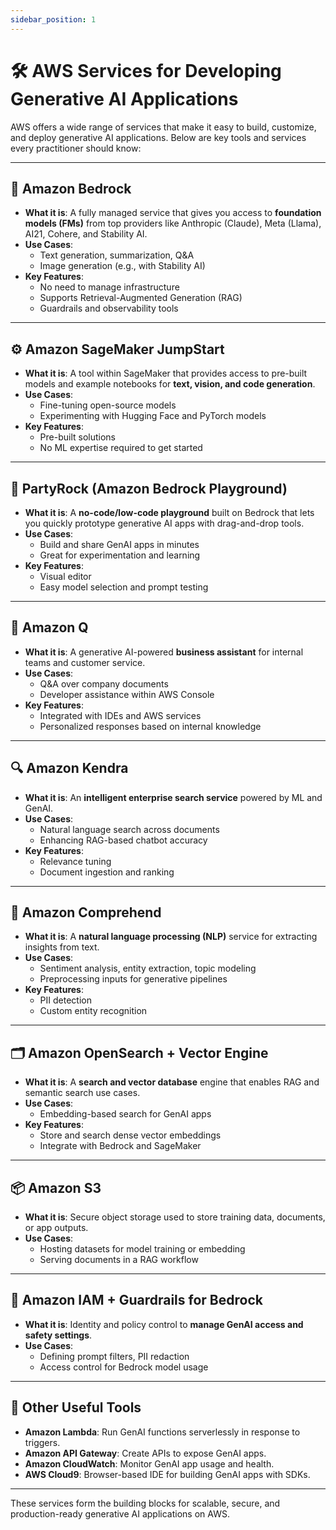 ```yaml
---
sidebar_position: 1
---
```


# 🛠️ AWS Services for Developing Generative AI Applications

AWS offers a wide range of services that make it easy to build, customize, and deploy generative AI applications. Below are key tools and services every practitioner should know:

---

## 🔷 Amazon Bedrock
- **What it is**: A fully managed service that gives you access to **foundation models (FMs)** from top providers like Anthropic (Claude), Meta (Llama), AI21, Cohere, and Stability AI.
- **Use Cases**:
  - Text generation, summarization, Q&A
  - Image generation (e.g., with Stability AI)
- **Key Features**:
  - No need to manage infrastructure
  - Supports Retrieval-Augmented Generation (RAG)
  - Guardrails and observability tools

---

## ⚙️ Amazon SageMaker JumpStart
- **What it is**: A tool within SageMaker that provides access to pre-built models and example notebooks for **text, vision, and code generation**.
- **Use Cases**:
  - Fine-tuning open-source models
  - Experimenting with Hugging Face and PyTorch models
- **Key Features**:
  - Pre-built solutions
  - No ML expertise required to get started

---

## 🧪 PartyRock (Amazon Bedrock Playground)
- **What it is**: A **no-code/low-code playground** built on Bedrock that lets you quickly prototype generative AI apps with drag-and-drop tools.
- **Use Cases**:
  - Build and share GenAI apps in minutes
  - Great for experimentation and learning
- **Key Features**:
  - Visual editor
  - Easy model selection and prompt testing

---

## 🧠 Amazon Q
- **What it is**: A generative AI-powered **business assistant** for internal teams and customer service.
- **Use Cases**:
  - Q&A over company documents
  - Developer assistance within AWS Console
- **Key Features**:
  - Integrated with IDEs and AWS services
  - Personalized responses based on internal knowledge

---

## 🔍 Amazon Kendra
- **What it is**: An **intelligent enterprise search service** powered by ML and GenAI.
- **Use Cases**:
  - Natural language search across documents
  - Enhancing RAG-based chatbot accuracy
- **Key Features**:
  - Relevance tuning
  - Document ingestion and ranking

---

## 🧬 Amazon Comprehend
- **What it is**: A **natural language processing (NLP)** service for extracting insights from text.
- **Use Cases**:
  - Sentiment analysis, entity extraction, topic modeling
  - Preprocessing inputs for generative pipelines
- **Key Features**:
  - PII detection
  - Custom entity recognition

---

## 🗂️ Amazon OpenSearch + Vector Engine
- **What it is**: A **search and vector database** engine that enables RAG and semantic search use cases.
- **Use Cases**:
  - Embedding-based search for GenAI apps
- **Key Features**:
  - Store and search dense vector embeddings
  - Integrate with Bedrock and SageMaker

---

## 📦 Amazon S3
- **What it is**: Secure object storage used to store training data, documents, or app outputs.
- **Use Cases**:
  - Hosting datasets for model training or embedding
  - Serving documents in a RAG workflow

---

## 🔐 Amazon IAM + Guardrails for Bedrock
- **What it is**: Identity and policy control to **manage GenAI access and safety settings**.
- **Use Cases**:
  - Defining prompt filters, PII redaction
  - Access control for Bedrock model usage

---

## 🧰 Other Useful Tools
- **Amazon Lambda**: Run GenAI functions serverlessly in response to triggers.
- **Amazon API Gateway**: Create APIs to expose GenAI apps.
- **Amazon CloudWatch**: Monitor GenAI app usage and health.
- **AWS Cloud9**: Browser-based IDE for building GenAI apps with SDKs.

---

These services form the building blocks for scalable, secure, and production-ready generative AI applications on AWS.
